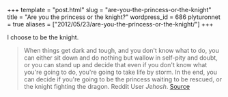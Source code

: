 +++
template = "post.html"
slug = "are-you-the-princess-or-the-knight"
title = "Are you the princess or the knight?"
wordpress_id = 686
plyturonnet = true
aliases = ["2012/05/23/are-you-the-princess-or-the-knight/"]
+++

I choose to be the knight.



> When things get dark and tough, and you don't know what to do, you can either sit down and do nothing but wallow in self-pity and doubt, or you can stand up and decide that even if you don't know what you're going to do, you're going to take life by storm. In the end, you can decide if you're going to be the princess waiting to be rescued, or the knight fighting the dragon.
Reddit User _Jehosh_. [Source](http://www.reddit.com/r/GetMotivated/comments/u1fq7/i_had_a_realization_today_that_i_shared_on/)




